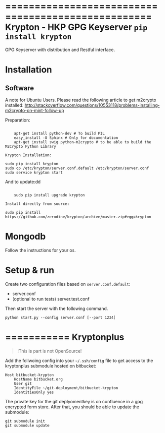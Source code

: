 ===================================================
Krypton - HKP GPG Keyserver ``pip install krypton``
===================================================

GPG Keyserver with distribution and Restful interface.


Installation
============

Software
--------

A note for Ubuntu Users. Please read the following article to get m2crypto installed:
http://stackoverflow.com/questions/10553118/problems-installing-m2crypto-on-mint-follow-up

Preparation:
~~~~~~~~~~~~

    apt-get install python-dev # To build PIL
    easy_install -U Sphinx # Only for documentation
    apt-get install swig python-m2crypto # to be able to build the M2Crypto Python Library

Krypton Installation:
~~~~~~~~~~~~~~~~~~~~~

    sudo pip install krypton
    sudo cp /etc/krypton/server.conf.default /etc/krypton/server.conf
    sudo service krypton start

And to update:dd
~~~~~~~~~~~~~~~~

    sudo pip install upgrade krypton

Install directly from source:
~~~~~~~~~~~~~~~~~~~~~~~~~~~~~

    sudo pip install https://github.com/zerodine/krypton/archive/master.zip#egg=krypton

Mongodb
=======

Follow the instructions for your os.

Setup & run
===========

Create two configuration files based on ``server.conf.default``:

 * server.conf
 * (optional to run tests) server.test.conf

Then start the server with the following command.

    python start.py --config server.conf [--port 1234]

===========
Kryptonplus
===========

> !This is part is not OpenSource!

Add the follwoing config into your ``~/.ssh/config`` file to get access to the kryptonplus submodule hosted on bitbucket:

    Host bitbucket-krypton
        HostName bitbucket.org
        User git
        IdentityFile ~/git-deployment/bitbucket-krypton
        IdentitiesOnly yes

The private key for the git deplyomentkey is on confluence in a gpg encrypted form store.
After that, you should be able to update the submodule:

    git submodule init
    git submodule update